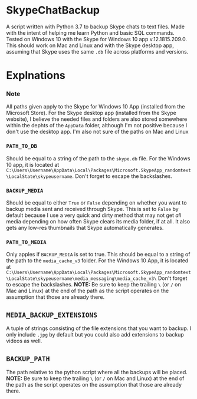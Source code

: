# SkypeChatBackup
A script written with Python 3.7 to backup Skype chats to text files. Made with the intent of helping me learn Python and basic SQL commands.
Tested on Windows 10 with the Skype for Windows 10 app v.12.1815.209.0. This should work on Mac and Linux and with the Skype desktop app, assuming that Skype uses the same `.db` file across platforms and versions.

# Explnations

### Note
All paths given apply to the Skype for Windows 10 App (installed from the Microsoft Store). For the Skype desktop app (installed from the Skype website), I believe the needed files and folders are also stored somewhere within the dephts of the `AppData` folder, although I'm not positive because I don't use the desktop app. I'm also not sure of the paths on Mac and Linux

### `PATH_TO_DB`
Should be equal to a string of the path to the `skype.db` file. For the Windows 10 app, it is located at `C:\Users\Username\AppData\Local\Packages\Microsoft.SkypeApp_randomtext\LocalState\skypeusername`. Don't forget to escape the backslashes.

### `BACKUP_MEDIA` 
Should be equal to either `True` or `False` depending on whether you want to backup media sent and received through Skype. This is set to `False` by default because I use a very quick and dirty method that may not get _all_ media depending on how often Skype clears its media folder, if at all. It also gets any low-res thumbnails that Skype automatically generates.

### `PATH_TO_MEDIA`
Only apples if `BACKUP_MEDIA` is set to true. This should be equal to a string of the path to the `media_cache_v3` folder. For the Windows 10 App, it is located at `C:\Users\Username\AppData\Local\Packages\Microsoft.SkypeApp_randomtext\LocalState\skypeusername\media_messaging\media_cache_v3\` Don't forget to escape the backslashes. **NOTE:** Be sure to keep the trailing `\` (or `/` on Mac and Linux) at the end of the path as the script operates on the assumption that those are already there.

## `MEDIA_BACKUP_EXTENSIONS`
A tuple of strings consisting of the file extensions that you want to backup. I only include `.jpg` by default but you could also add extensions to backup videos as well.

## `BACKUP_PATH`
The path relative to the python script where all the backups will be placed. **NOTE:** Be sure to keep the trailing `\` (or `/` on Mac and Linux) at the end of the path as the script operates on the assumption that those are already there.
